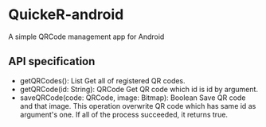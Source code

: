 # QuickeR-android

A simple QRCode management app for Android

## API specification
* getQRCodes(): List<QRCode>
    Get all of registered QR codes.
* getQRCode(id: String): QRCode
    Get QR code which id is id by argument.
* saveQRCode(code: QRCode, image: Bitmap): Boolean
    Save QR code and that image. This operation overwrite QR code which has same id as argument's one.
    If all of the process succeeded, it returns true.
